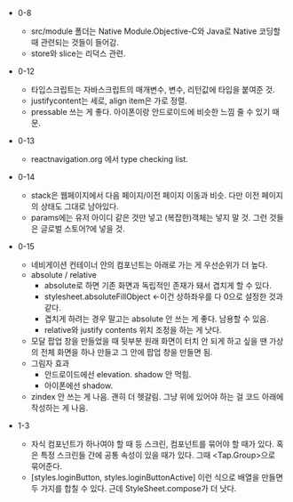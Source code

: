 - 0-8
  - src/module 폴더는 Native Module.Objective-C와 Java로 Native 코딩할 때 관련되는 것들이 들어감.
  - store와 slice는 리덕스 관련.
- 0-12
  - 타입스크립트는 자바스크립트의 매개변수, 변수, 리턴값에 타입을 붙여준 것.
  - justifycontent는 세로, align item은 가로 정렬.
  - pressable 쓰는 게 좋다. 아이폰이랑 안드로이드에 비슷한 느낌 줄 수 있기 때문.
- 0-13
  - reactnavigation.org 에서 type checking list.
- 0-14
  - stack은 웹페이지에서 다음 페이지/이전 페이지 이동과 비슷. 다만 이전 페이지의 상태도 그대로 남아있다. 
  - params에는 유저 아이디 같은 것만 넣고 (복잡한)객체는 넣지 말 것. 그런 것들은 글로벌 스토어?에 넣을 것. 
- 0-15 
  - 네비게이션 컨테이너 안의 컴포넌트는 아래로 가는 게 우선순위가 더 높다. 
  - absolute / relative
    - absolute로 하면 기존 화면과 독립적인 존재가 돼서 겹치게 할 수 있다. 
    -  stylesheet.absoluteFillObject 
    <-이건 상하좌우를 다 0으로 설정한 것과 같다.
    - 겹치게 하려는 경우 말고는 absolute 안 쓰는 게 좋다. 남용할 수 있음. 
    - relative와 justify contents 위치 조정을 하는 게 낫다. 
  - 모달 팝업 창을 만들었을 때 뒷부분 원래 화면이 터치 안 되게 하고 싶을 땐 가상의 전체 화면을 하나 만들고 그 안에 팝업 창을 만들면 됨. 
  - 그림자 효과
    - 안드로이드에선 elevation. shadow 안 먹힘.
    - 아이폰에선 shadow.
  - zindex 안 쓰는 게 나음. 괜히 더 헷갈림. 그냥 위에 있어야 하는 걸 코드 아래에 작성하는 게 나음. 

- 1-3
  - 자식 컴포넌트가 하나여야 할 때 등 스크린, 컴포넌트를 묶어야 할 때가 있다. 혹은 특정 스크린들 간에 공통 속성이 있을 때가 있다. 그때 <Tap.Group>으로 묶어준다.
  - [styles.loginButton, styles.loginButtonActive] 이런 식으로 배열을 만들면 두 가지를 합칠 수 있다. 근데 StyleSheet.compose가 더 낫다.